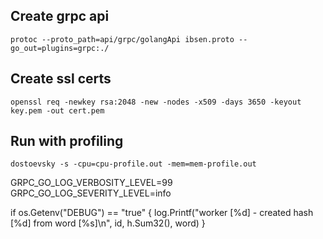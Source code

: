 ## Create grpc api

```shell script
protoc --proto_path=api/grpc/golangApi ibsen.proto --go_out=plugins=grpc:./
```

## Create ssl certs

```shell script
openssl req -newkey rsa:2048 -new -nodes -x509 -days 3650 -keyout key.pem -out cert.pem
```

## Run with profiling

```shell script
dostoevsky -s -cpu=cpu-profile.out -mem=mem-profile.out
```

GRPC_GO_LOG_VERBOSITY_LEVEL=99 GRPC_GO_LOG_SEVERITY_LEVEL=info


if os.Getenv("DEBUG") == "true" {
		log.Printf("worker [%d] - created hash [%d] from word [%s]\n", id, h.Sum32(), word)
	}